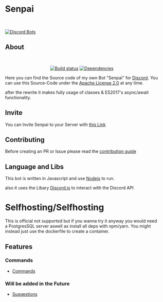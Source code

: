 # Senpai

<div align="left">
  <br />
  <p>
    <a href="https://discordbots.org/bot/206955935229280256"><img src="https://discordbots.org/api/widget/206955935229280256.png" alt="Discord Bots" /></a>
  </p>
</div>

## About

<div align="center">
  <br />
  <p>
    <a href="https://travis-ci.org/Dev-Yukine/Senpai"><img src="https://api.travis-ci.org/Dev-Yukine/Senpai.svg" alt="Build status" /></a>
    <a href="https://david-dm.org/Dev-Yukine/Senpai"><img src="https://david-dm.org/Dev-Yukine/Senpai/status.svg" alt="Dependencies" /></a>
  </p>
</div>

Here you can find the Source code of my own Bot "Senpai" for [Discord](https://discordapp.com/). You can use this Source-Code under the [Apache License 2.0](http://www.apache.org/licenses/LICENSE-2.0) at any time.

after the rewrite it makes fully usage of classes & ES2017's async/await functionality.

## Invite
You can Invite Senpai to your Server with [this Link](https://discordapp.com/oauth2/authorize?client_id=206955239985774593&scope=bot&permissions=8)

## Contributing

Before creating an PR or Issue please read the [contribution guide](https://github.com/Dev-Yukine/Senpai/blob/master/.github/CONTRIBUTING.md) 

## Language and Libs

This bot is written in Javascript and use [Nodejs](https://nodejs.org/en/) to run.

also it uses the Libary [Discord.js](https://github.com/hydrabolt/discord.js) to interact with the Discord API

# Selfhosting/Selfhosting

This is official not supported but if you wanna try it anyway you would need a PostgresSQL server aswell as install all deps with npm/yarn. You might instead just use the dockerfile to create a container.
## Features

### Commands 

- [Commands](http://yukine.ga/Senpai/commands/)


### Will be added in the Future

- [Suggestions](https://github.com/Dev-Yukine/Senpai/issues?utf8=%E2%9C%93&q=is%3Aopen%20Suggestion%3A%20)

